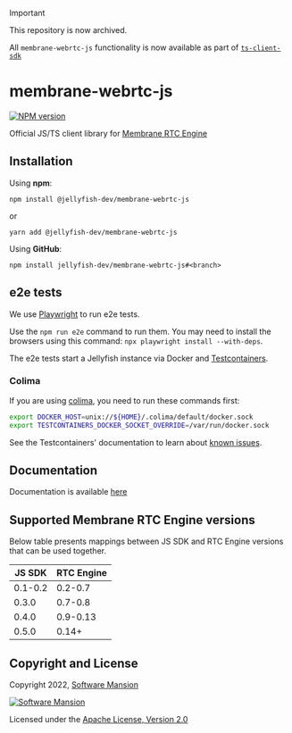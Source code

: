 > [!IMPORTANT]  
> This repository is now archived.
>
> All `membrane-webrtc-js` functionality is now available as part of [`ts-client-sdk`](https://github.com/jellyfish-dev/ts-client-sdk)

# membrane-webrtc-js

[![NPM version](https://img.shields.io/npm/v/@jellyfish-dev/membrane-webrtc-js)](https://www.npmjs.com/package/@jellyfish-dev/membrane-webrtc-js)

Official JS/TS client library for [Membrane RTC Engine](https://github.com/jellyfish-dev/membrane_rtc_engine)

## Installation

Using **npm**:

```
npm install @jellyfish-dev/membrane-webrtc-js
```

or

```
yarn add @jellyfish-dev/membrane-webrtc-js
```

Using **GitHub**:

```
npm install jellyfish-dev/membrane-webrtc-js#<branch>
```

## e2e tests

We use [Playwright](https://playwright.dev/) to run e2e tests.

Use the `npm run e2e` command to run them. You may need to install the browsers using this command: `npx playwright install --with-deps`.

The e2e tests start a Jellyfish instance via Docker and [Testcontainers](https://node.testcontainers.org/).

### Colima

If you are using [colima](https://github.com/abiosoft/colima), you need to run these commands first:

```bash
export DOCKER_HOST=unix://${HOME}/.colima/default/docker.sock
export TESTCONTAINERS_DOCKER_SOCKET_OVERRIDE=/var/run/docker.sock
```

See the Testcontainers' documentation to learn about [known issues](https://node.testcontainers.org/supported-container-runtimes/#known-issues_1).

## Documentation

Documentation is available [here](https://jellyfish-dev.github.io/membrane-webrtc-js/)

## Supported Membrane RTC Engine versions

Below table presents mappings between JS SDK and RTC Engine versions that can be used together.

| JS SDK  | RTC Engine |
| ------- | ---------- |
| 0.1-0.2 | 0.2-0.7    |
| 0.3.0   | 0.7-0.8    |
| 0.4.0   | 0.9-0.13   |
| 0.5.0   | 0.14+      |

## Copyright and License

Copyright 2022, [Software Mansion](https://swmansion.com/?utm_source=git&utm_medium=readme&utm_campaign=membrane-webrtc-js)

[![Software Mansion](https://logo.swmansion.com/logo?color=white&variant=desktop&width=200&tag=membrane-github)](https://swmansion.com/?utm_source=git&utm_medium=readme&utm_campaign=membrane_rtc_engine)

Licensed under the [Apache License, Version 2.0](LICENSE)
